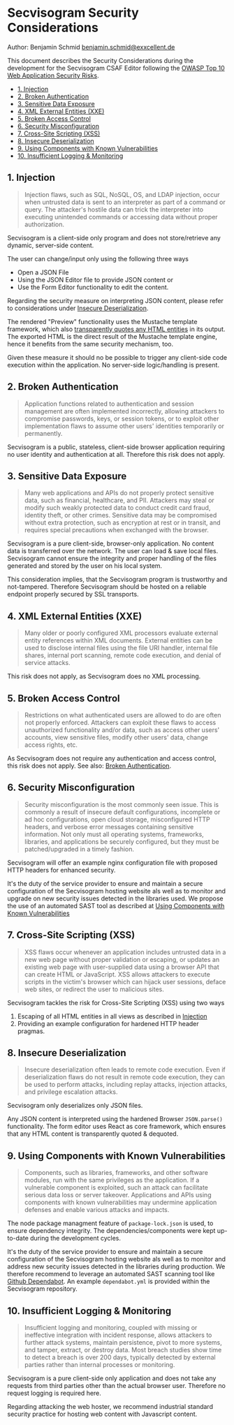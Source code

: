 # Secvisogram Security Considerations
Author: Benjamin Schmid <benjamin.schmid@exxcellent.de>

This document describes the Security Considerations during the development for the Secvisogram CSAF Editor following the [OWASP Top 10 Web Application Security Risks](https://owasp.org/www-project-top-ten/).

<!-- TOC depthFrom:2 depthTo:3 -->

- [1. Injection](#1-injection)
- [2. Broken Authentication](#2-broken-authentication)
- [3. Sensitive Data Exposure](#3-sensitive-data-exposure)
- [4. XML External Entities (XXE)](#4-xml-external-entities-xxe)
- [5. Broken Access Control](#5-broken-access-control)
- [6. Security Misconfiguration](#6-security-misconfiguration)
- [7. Cross-Site Scripting (XSS)](#7-cross-site-scripting-xss)
- [8. Insecure Deserialization](#8-insecure-deserialization)
- [9. Using Components with Known Vulnerabilities](#9-using-components-with-known-vulnerabilities)
- [10. Insufficient Logging & Monitoring](#10-insufficient-logging--monitoring)

<!-- /TOC -->


## 1. Injection

> Injection flaws, such as SQL, NoSQL, OS, and LDAP injection, occur when untrusted data is sent to an interpreter as part of a command or query. The attacker's hostile data can trick the interpreter into executing unintended commands or accessing data without proper authorization.

Secvisogram is a client-side only program and does not store/retrieve any dynamic, server-side content.

The user can change/input only using the following three ways

* Open a JSON File
* Using the JSON Editor file to provide JSON content or
* Use the Form Editor functionality to edit the content.

Regarding the security measure on interpreting JSON content, please refer to considerations under [Insecure Deserialization](#8-insecure-deserialization).

The rendered "Preview" functionality uses the Mustache template framework, which also [transparently quotes any HTML entities](https://github.com/janl/mustache.js/blob/master/mustache.js#L67) in its output. The exported HTML is the direct result of the Mustache template engine, hence it benefits from the same security mechanism, too. 

Given these measure it should no be possible to trigger any client-side code execution within the application. No server-side logic/handling is present.



## 2. Broken Authentication
> Application functions related to authentication and session management are often implemented incorrectly, allowing attackers to compromise passwords, keys, or session tokens, or to exploit other implementation flaws to assume other users' identities temporarily or permanently.

Secvisogram is a public, stateless, client-side browser application requiring no user identity and authentication at all. Therefore this risk does not apply.



## 3. Sensitive Data Exposure
> Many web applications and APIs do not properly protect sensitive data, such as financial, healthcare, and PII. Attackers may steal or modify such weakly protected data to conduct credit card fraud, identity theft, or other crimes. Sensitive data may be compromised without extra protection, such as encryption at rest or in transit, and requires special precautions when exchanged with the browser.

Secvisogram is a pure client-side, browser-only application. No content data is transferred over the network. The user can load & save local files. Secvisogram cannot ensure the integrity and proper handling of the files generated and stored by the user on his local system.

This consideration implies, that the Secvisogram program is trustworthy and not-tampered. Therefore Secvisogram should be hosted on a reliable endpoint properly secured by SSL transports. 



## 4. XML External Entities (XXE)
> Many older or poorly configured XML processors evaluate external entity references within XML documents. External entities can be used to disclose internal files using the file URI handler, internal file shares, internal port scanning, remote code execution, and denial of service attacks.

This risk does not apply, as Secvisogram does no XML processing.



## 5. Broken Access Control
> Restrictions on what authenticated users are allowed to do are often not properly enforced. Attackers can exploit these flaws to access unauthorized functionality and/or data, such as access other users' accounts, view sensitive files, modify other users' data, change access rights, etc.

As Secvisogram does not require any authentication and access control, this risk does not apply. See also: [Broken Authentication](#2-broken-authentication).




## 6. Security Misconfiguration
> Security misconfiguration is the most commonly seen issue. This is commonly a result of insecure default configurations, incomplete or ad hoc configurations, open cloud storage, misconfigured HTTP headers, and verbose error messages containing sensitive information. Not only must all operating systems, frameworks, libraries, and applications be securely configured, but they must be patched/upgraded in a timely fashion.

Secvisogram will offer an example nginx configuration file with proposed HTTP headers for enhanced security. 

It's the duty of the service provider to ensure and maintain a secure configuration of the Secvisogram hosting website als well as to monitor and upgrade on new security issues detected in the libraries used. We propose the use of an automated SAST tool as described at [Using Components with Known Vulnerabilities](#9-using-components-with-known-vulnerabilities)



## 7. Cross-Site Scripting (XSS)
> XSS flaws occur whenever an application includes untrusted data in a new web page without proper validation or escaping, or updates an existing web page with user-supplied data using a browser API that can create HTML or JavaScript. XSS allows attackers to execute scripts in the victim's browser which can hijack user sessions, deface web sites, or redirect the user to malicious sites.

Secvisogram tackles the risk for Cross-Site Scripting (XSS) using two ways

1. Escaping of all HTML entities in all views as described in [Injection](#1-injection)
1. Providing an example configuration for hardened HTTP header pragmas.



## 8. Insecure Deserialization
> Insecure deserialization often leads to remote code execution. Even if deserialization flaws do not result in remote code execution, they can be used to perform attacks, including replay attacks, injection attacks, and privilege escalation attacks.

Secvisogram only deserializes only JSON files. 

Any JSON content is interpreted using the hardened Browser `JSON.parse()` functionality. The form editor uses React as core framework, which ensures that any HTML content is transparently quoted & dequoted.



## 9. Using Components with Known Vulnerabilities
> Components, such as libraries, frameworks, and other software modules, run with the same privileges as the application. If a vulnerable component is exploited, such an attack can facilitate serious data loss or server takeover. Applications and APIs using components with known vulnerabilities may undermine application defenses and enable various attacks and impacts.

The node package managment feature of `package-lock.json` is used, to ensure dependency integrity. The dependencies/components were kept up-to-date during the development cycles. 

It's the duty of the service provider to ensure and maintain a secure configuration of the Secvisogram hosting website als well as to monitor and address new security issues detected in the libraries during production. We therefore recommend to leverage an automated SAST scanning tool like [Github Dependabot](https://github.blog/2020-06-01-keep-all-your-packages-up-to-date-with-dependabot/). An example `dependabot.yml` is provided within the Secvisogram repository.



## 10. Insufficient Logging & Monitoring
> Insufficient logging and monitoring, coupled with missing or ineffective integration with incident response, allows attackers to further attack systems, maintain persistence, pivot to more systems, and tamper, extract, or destroy data. Most breach studies show time to detect a breach is over 200 days, typically detected by external parties rather than internal processes or monitoring.

Secvisogram is a pure client-side only application and does not take any requests from third parties other than the actual browser user. Therefore no request logging is required here.

Regarding attacking the web hoster, we recommend industrial standard security practice for hosting web content with Javascript content.
